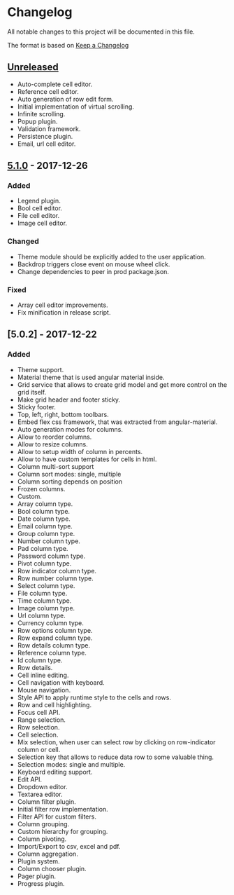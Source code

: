 # Changelog
All notable changes to this project will be documented in this file.

The format is based on [Keep a Changelog](http://keepachangelog.com/en/1.0.0/)

## [Unreleased]
* Auto-complete cell editor.
* Reference cell editor.
* Auto generation of row edit form.
* Initial implementation of virtual scrolling.
* Infinite scrolling.
* Popup plugin.
* Validation framework.
* Persistence plugin.
* Email, url cell editor.

## [5.1.0] - 2017-12-26
### Added
* Legend plugin.
* Bool cell editor.
* File cell editor.
* Image cell editor.

### Changed
* Theme module should be explicitly added to the user application.
* Backdrop triggers close event on mouse wheel click.
* Change dependencies to peer in prod package.json.

### Fixed
* Array cell editor improvements.
* Fix minification in release script.

## [5.0.2] - 2017-12-22

### Added
* Theme support.
* Material theme that is used angular material inside.
* Grid service that allows to create grid model and get more control on the grid itself.
* Make grid header and footer sticky.
* Sticky footer.
* Top, left, right, bottom toolbars.
* Embed flex css framework, that was extracted from angular-material.
* Auto generation modes for columns.
* Allow to reorder columns.
* Allow to resize columns.
* Allow to setup width of column in percents.
* Allow to have custom templates for cells in html.
* Column multi-sort support
* Column sort modes: single, multiple
* Column sorting depends on position
* Frozen columns.
* Custom.
* Array column type.
* Bool column type.
* Date column type.
* Email column type.
* Group column type.
* Number column type.
* Pad column type.
* Password column type.
* Pivot column type.
* Row indicator column type.
* Row number column type.
* Select column type.
* File column type.
* Time column type.
* Image column type.
* Url column type.
* Currency column type.
* Row options column type.
* Row expand column type.
* Row details column type.
* Reference column type.
* Id column type.
* Row details.
* Cell inline editing.
* Cell navigation with keyboard.
* Mouse navigation.
* Style API to apply runtime style to the cells and rows.
* Row and cell highlighting.
* Focus cell API.
* Range selection.
* Row selection.
* Cell selection.
* Mix selection, when user can select row by clicking on row-indicator column or cell.
* Selection key that allows to reduce data row to some valuable thing.
* Selection modes: single and multiple.
* Keyboard editing support.
* Edit API.
* Dropdown editor.
* Textarea editor.
* Column filter plugin.
* Initial filter row implementation.
* Filter API for custom filters.
* Column grouping.
* Custom hierarchy for grouping.
* Column pivoting.
* Import/Export to csv, excel and pdf.
* Column aggregation.
* Plugin system.
* Column chooser plugin.
* Pager plugin.
* Progress plugin.

[unreleased]: https://github.com/qgrid/ng/compare/v5.1.0...HEAD
[5.1.0]: https://github.com/qgrid/ng/compare/v5.1.0...v5.0.2
[5.0.0]: https://github.com/qgrid/ng/compare/v5.0.2...v1.0.7
[1.0.7]: https://github.com/qgrid/ng/compare/v1.0.7...v1.0.6
[1.0.6]: https://github.com/qgrid/ng/compare/v1.0.6...v1.0.5
[1.0.5]: https://github.com/qgrid/ng/compare/v1.0.5...v1.0.4
[1.0.4]: https://github.com/qgrid/ng/compare/v1.0.4...v1.0.3
[1.0.3]: https://github.com/qgrid/ng/compare/v1.0.3...v1.0.2
[1.0.2]: https://github.com/qgrid/ng/compare/v1.0.2...v1.0.1
